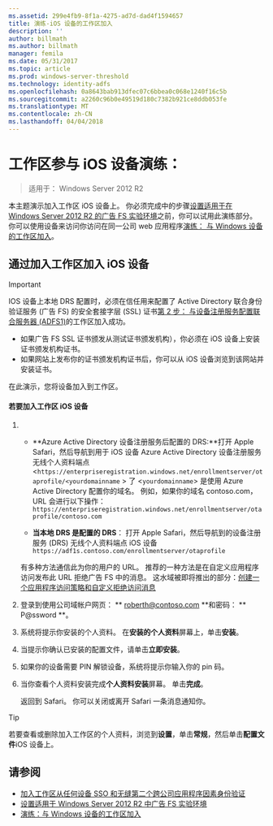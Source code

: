 ```yaml
---
ms.assetid: 299e4fb9-8f1a-4275-ad7d-dad4f1594657
title: 演练-iOS 设备的工作区加入
description: ''
author: billmath
ms.author: billmath
manager: femila
ms.date: 05/31/2017
ms.topic: article
ms.prod: windows-server-threshold
ms.technology: identity-adfs
ms.openlocfilehash: 0a8643bab913dfec07c6bbea0c068e1240f16c5b
ms.sourcegitcommit: a2260c96b0e49519d180c7382b921ce8ddb053fe
ms.translationtype: MT
ms.contentlocale: zh-CN
ms.lasthandoff: 04/04/2018
---
```

# <a name="walkthrough-workplace-join-with-an-ios-device"></a>工作区参与 iOS 设备演练：

>适用于： Windows Server 2012 R2

本主题演示加入工作区 iOS 设备上。 你必须完成中的步骤[设置适用于在 Windows Server 2012 R2 的广告 FS 实验环境](../../ad-fs/deployment/Set-up-the-lab-environment-for-AD-FS-in-Windows-Server-2012-R2.md)之前，你可以试用此演练部分。 你可以使用设备来访问你访问在同一公司 web 应用程序[演练： 与 Windows 设备的工作区加入](Walkthrough--Workplace-Join-with-a-Windows-Device.md)。

## <a name="join-an-ios-device-with-workplace-join"></a>通过加入工作区加入 iOS 设备

> [!IMPORTANT]
> IOS 设备上本地 DRS 配置时，必须在信任用来配置了 Active Directory 联合身份验证服务 (广告 FS) 的安全套接字层 (SSL) 证书[第 2 步： 与设备注册服务配置联合服务器 (ADFS1)](../../ad-fs/deployment/Set-up-the-lab-environment-for-AD-FS-in-Windows-Server-2012-R2.md#BKMK_4)的工作区加入成功。
> 
> -   如果广告 FS SSL 证书颁发从测试证书颁发机构），你必须在 iOS 设备上安装证书颁发机构证书。
> -   如果网站上发布你的证书颁发机构证书后，你可以从 iOS 设备浏览到该网站并安装证书。

在此演示，您将设备加入到工作区。

#### <a name="to-join-an-ios-device-to-a-workplace"></a>若要加入工作区 iOS 设备

1.  -   **Azure Active Directory 设备注册服务后配置的 DRS:**打开 Apple Safari，然后导航到用于 iOS 设备 Azure Active Directory 设备注册服务无线个人资料端点 <`https://enterpriseregistration.windows.net/enrollmentserver/otaprofile/<yourdomainname` > 了 <`yourdomainname`> 是使用 Azure Active Directory 配置你的域名。 例如，如果你的域名 contoso.com，URL 会进行以下操作： `https://enterpriseregistration.windows.net/enrollmentserver/otaprofile/contoso.com`

    -   **当本地 DRS 是配置的 DRS**： 打开 Apple Safari，然后导航到的设备注册服务 (DRS) 无线个人资料端点 iOS 设备`https://adf1s.contoso.com/enrollmentserver/otaprofile`

    有多种方法通信此为你的用户的 URL。 推荐的一种方法是在自定义应用程序访问发布此 URL 拒绝广告 FS 中的消息。 这水域被即将推出的部分：[创建一个应用程序访问策略和自定义拒绝访问消息](https://docs.microsoft.com/azure/active-directory/active-directory-device-registration-on-premises-setup#create-an-application-access-policy-and-custom-access-denied-message)

2.  登录到使用公司域帐户网页： ** roberth@contoso.com **和密码： ** P@ssword **。

3.  系统将提示你安装的个人资料。 在**安装的个人资料**屏幕上，单击**安装**。

4.  当提示你确认已安装的配置文件，请单击**立即安装**。

5.  如果你的设备需要 PIN 解锁设备，系统将提示你输入你的 pin 码。

6.  当你查看个人资料安装完成**个人资料安装**屏幕。 单击**完成**。

    返回到 Safari。 你可以关闭或离开 Safari 一条消息通知你。

> [!TIP]
> 若要查看或删除加入工作区的个人资料，浏览到**设置**，单击**常规**，然后单击**配置文件**iOS 设备上。

## <a name="see-also"></a>请参阅


- [加入工作区从任何设备 SSO 和无缝第二个跨公司应用程序因素身份验证](Join-to-Workplace-from-Any-Device-for-SSO-and-Seamless-Second-Factor-Authentication-Across-Company-Applications.md)
- [设置适用于 Windows Server 2012 R2 中广告 FS 实验环境](../../ad-fs/deployment/Set-up-the-lab-environment-for-AD-FS-in-Windows-Server-2012-R2.md)
- [演练：与 Windows 设备的工作区加入](Walkthrough--Workplace-Join-with-a-Windows-Device.md)




